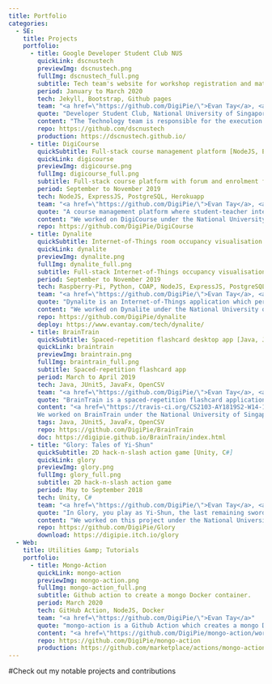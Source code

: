 ```yaml
---
title: Portfolio
categories:
  - SE:
    title: Projects
    portfolio:
      - title: Google Developer Student Club NUS
        quickLink: dscnustech
        previewImg: dscnustech.png
        fullImg: dscnustech_full.png
        subtitle: Tech team's website for workshop registration and materials
        period: January to March 2020
        tech: Jekyll, Bootstrap, Github pages
        team: "<a href=\"https://github.com/DigiPie/\">Evan Tay</a>, <a href=\"https://github.com/AndreWongZH/\">Andre Wong</a>, <a href=\"https://github.com/Happytreat/\">Melodies Sim</a>"
        quote: "Developer Student Club, National University of Singapore is made up of people from diverse backgrounds, majors, years of study, genders and races. We come together to push our mission of <a href=\"https://www.instagram.com/dscnus/\">#TechforGood</a>."
        content: "The Technology team is responsible for the execution of DSC-NUS workshops and thematic tech events.<br><br>We created this website to act as a one-stop portal for NUS students to find out more about our workshops, register for them, and access past workshop materials."
        repo: https://github.com/dscnustech
        production: https://dscnustech.github.io/
      - title: DigiCourse
        quickSubtitle: Full-stack course management platform [NodeJS, ExpressJS, PostgreSQL, Herokuapp]
        quickLink: digicourse
        previewImg: digicourse.png
        fullImg: digicourse_full.png
        subtitle: Full-stack course platform with forum and enrolment features
        period: September to November 2019
        tech: NodeJS, ExpressJS, PostgreSQL, Herokuapp
        team: "<a href=\"https://github.com/DigiPie/\">Evan Tay</a>, <a href=\"https://github.com/halcyoneee/\">Lee Tze Ting</a>, <a href=\"https://github.com/Aquarinte/\">Jacqueline Cheong</a>, <a href=\"https://github.com/awarenessxz/\">Bryan Koh</a>"
        quote: "A course management platform where student-teacher interactions can take place seamlessly online."
        content: "We worked on DigiCourse under the National University of Singapore's <a href=\"https://nusmods.com/modules/CS2102/database-systems\">CS2102: Database Systems module</a>. It is a database-centric project which features two major components, a course enrolment system, and a forum system.<br><br>DigiCourse is continuously deployed from Github to Herokuapp, with the aid of Heroku build-packs such as the <a href=\"https://github.com/DigiPie/psql-heroku-buildpack\">psql-heroku-buildpack</a>. I wrote this build pack to automate the execution of a PostgreSQL setup script file on deployment to Heroku."
        repo: https://github.com/DigiPie/DigiCourse
      - title: Dynalite
        quickSubtitle: Internet-of-Things room occupancy visualisation app [Raspberry-Pi, Python, COAP, NodeJS, ExpressJS, PostgreSQL, ReactJS, Docker]
        quickLink: dynalite
        previewImg: dynalite.png
        fullImg: dynalite_full.png
        subtitle: Full-stack Internet-of-Things occupancy visualisation app
        period: September to November 2019
        tech: Raspberry-Pi, Python, COAP, NodeJS, ExpressJS, PostgreSQL, ReactJS, Docker
        team: "<a href=\"https://github.com/DigiPie/\">Evan Tay</a>, <a href=\"https://github.com/pikulet/\">Joyce Yeo</a>, <a href=\"https://github.com/crazoter/\">Matthew Lee</a>, <a href=\"https://github.com/Happytreat/\">Melodies Sim</a>"
        quote: "Dynalite is an Internet-of-Things application which performs dynamic visualisation of room occupancy."
        content: "We worked on Dynalite under the National University of Singapore's <a href=\"https://nusmods.com/modules/CS3103/computer-networks-practice\">CS3103: Computer Networks Practice module</a>. It is an Internet-of-Things application which performs dynamic visualisation of room occupancy.<br><br>Dynalite was built using 3 Docker containers and 1 Raspberry Pi. The RPi reads light data and sends it via COAP to the first Docker container containing a backend NodeJS-ExpressJS web server.<br><br>The backend server authenticates and stores the measurements into a PostgreSQL database stored in the second Docker container.<br><br>The backend server also provides a <a href=\"https://www.evantay.com/tech/dynalite-api/occupancy\">HTTP REST API</a> which is used by a frontend React web server in the third Docker container."
        repo: https://github.com/DigiPie/dynalite
        deploy: https://www.evantay.com/tech/dynalite/
      - title: BrainTrain
        quickSubtitle: Spaced-repetition flashcard desktop app [Java, JUnit5, JavaFx, OpenCSV]
        quickLink: braintrain
        previewImg: braintrain.png
        fullImg: braintrain_full.png
        subtitle: Spaced-repetition flashcard app
        period: March to April 2019
        tech: Java, JUnit5, JavaFx, OpenCSV
        team: "<a href=\"https://github.com/DigiPie/\">Evan Tay</a>, <a href=\"https://github.com/halcyoneee/\">Lee Tze Ting</a>, <a href=\"https://github.com/eugenefdw\">Eugene Foo</a>, <a href=\"https://github.com/lallanachang\">Chang Lei</a>, <a href=\"https://github.com/jeraldtsy\">Jerald Tan</a>"
        quote: "BrainTrain is a spaced-repetition flashcard application which makes memorizing easy and effective. With BrainTrain’s <a href=\"https://www.theguardian.com/education/2016/jan/23/spaced-repetition-a-hack-to-make-your-brain-store-information\">Spaced Repetition System (SRS)</a> optimizing your flashcard revision intervals, you will be able to learn more in less time."
        content: "<a href=\"https://travis-ci.org/CS2103-AY1819S2-W14-1/main\" title=\"Build status\"><img src=\"https://travis-ci.org/CS2103-AY1819S2-W14-1/main.svg?branch=master\" /></a> <a href=\"https://ci.appveyor.com/project/eugenefdw/main\" title=\"Build status\"><img src=\"https://ci.appveyor.com/api/projects/status/vl6bo937loonr7x3?svg=true\" /></a> <a href=\"https://coveralls.io/github/CS2103-AY1819S2-W14-1/main?branch=master\" title=\"Coverage status\"><img src=\"https://coveralls.io/repos/github/CS2103-AY1819S2-W14-1/main/badge.svg?branch=master\" /></a> <a href=\"https://www.codacy.com/app/cs2103-w14-1/main?utm_source=github.com&utm_medium=referral&utm_content=CS2103-AY1819S2-w14-1/main&utm_campaign=Badge_Grade\" title=\"Codacy code quality\"><img src=\"https://api.codacy.com/project/badge/Grade/d236c7af6a71427ebeae2571add1f3f4\" /></a><br><br>
        We worked on BrainTrain under the National University of Singapore's <a href=\"https://nusmods.com/modules/CS2103T/software-engineering\">CS2103T: Software Engineering module</a>. My primary responsibility was to design and develop the Card Management System. My secondary responsibility was to act as the project’s documentation lead. To find out more, view my <a href=\"https://digipie.github.io/BrainTrain/team/digipie.html\">project portfolio page</a>."
        tags: Java, JUnit5, JavaFx, OpenCSV
        repo: https://github.com/DigiPie/BrainTrain
        doc: https://digipie.github.io/BrainTrain/index.html
      - title: "Glory: Tales of Yi-Shun"
        quickSubtitle: 2D hack-n-slash action game [Unity, C#]
        quickLink: glory
        previewImg: glory.png
        fullImg: glory_full.png
        subtitle: 2D hack-n-slash action game
        period: May to September 2018
        tech: Unity, C#
        team: "<a href=\"https://github.com/DigiPie/\">Evan Tay</a>, <a href=\"https://github.com/Lunastryke/\">Lim Xuan Hao</a>"
        quote: "In Glory, you play as Yi-Shun, the last remaining swordsman of the great city of Sandosa. The undead warlord Ma Ti and his minions are advancing on the city and only you can stop them."
        content: "We worked on this project under the National University of Singapore's <a href=\"http://nusskylab-dev.comp.nus.edu.sg/\">CP2106: Independent Software Development Project (Orbital) module </a>. This module was conducted during the summer break.<br><br>We were one of the top 11 out of 211 teams which received an award (Honorable Mention), and a Google Chromecast each from Google Singapore."
        repo: https://github.com/DigiPie/Glory
        download: https://digipie.itch.io/glory
  - Web:
    title: Utilities &amp; Tutorials
    portfolio:
      - title: Mongo-Action
        quickLink: mongo-action
        previewImg: mongo-action.png
        fullImg: mongo-action_full.png
        subtitle: Github action to create a mongo Docker container.
        period: March 2020
        tech: GitHub Action, NodeJS, Docker
        team: "<a href=\"https://github.com/DigiPie/\">Evan Tay</a>"
        quote: "mongo-action is a Github Action which creates a mongo Docker container using the official <a href=\"https://hub.docker.com/_/mongo\">Dockerhub image</a>. The MongoDB instance's port will be exposed to other containers and also to the host running the Github Workflow."
        content: "<a href=\"https://github.com/DigiPie/mongo-action/workflows/mongo-action%20CI/badge.svg\" title=\"mongo-action CI\"><img src=\"https://github.com/DigiPie/mongo-action/workflows/mongo-action%20CI/badge.svg\" /></a><br><br>I created this Github Action to learn more about Continuous Integration tooling, and to simplify automated testing for my own <a href=\"https://github.com/DigiPie/mocha-chai-mongoose\">Node-ExpressJS-Mongoose</a> project.<br><br>By using this Github Action, there is no longer a need to provision a test database on MongoDB Atlas or elsewhere. Furthermore, each test will run on a fresh, isolated copy of a MongoDB instance.<br><br>I submitted this to the <a href=\"https://githubhackathon.com/\">Github Hackathon for Github Actions</a>."
        repo: https://github.com/DigiPie/mongo-action
        production: https://github.com/marketplace/actions/mongo-action
---
```

#Check out my notable projects and contributions
